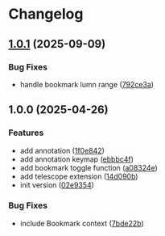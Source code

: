# Changelog

## [1.0.1](https://github.com/wsdjeg/bookmarks.nvim/compare/v1.0.0...v1.0.1) (2025-09-09)


### Bug Fixes

* handle bookmark lumn range ([792ce3a](https://github.com/wsdjeg/bookmarks.nvim/commit/792ce3aca558db4a491a9fccda3d8931be262c52))

## 1.0.0 (2025-04-26)


### Features

* add annotation ([1f0e842](https://github.com/wsdjeg/bookmarks.nvim/commit/1f0e842145e0dd9044a8ee6e8900cf48faa90c26))
* add annotation keymap ([ebbbc4f](https://github.com/wsdjeg/bookmarks.nvim/commit/ebbbc4f964d76c588aa57dd4412146a13a319b11))
* add bookmark toggle function ([a08324e](https://github.com/wsdjeg/bookmarks.nvim/commit/a08324e3576c184890da63d304011a822fcdb2c8))
* add telescope extension ([14d090b](https://github.com/wsdjeg/bookmarks.nvim/commit/14d090b57bba2a228a014b79d9390e8600791744))
* init version ([02e9354](https://github.com/wsdjeg/bookmarks.nvim/commit/02e9354d21a3b2bea6dc565fdcb2fb67fda613bf))


### Bug Fixes

* include Bookmark context ([7bde22b](https://github.com/wsdjeg/bookmarks.nvim/commit/7bde22b5998897fc792ae1fb356453dcede6e3bd))
